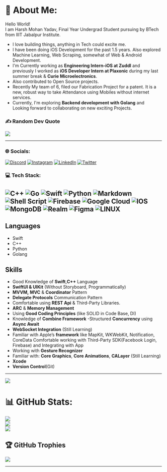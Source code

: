 # 💫 About Me:
Hello World!<br> I am Harsh Mohan Yadav, Final Year Undergrad Student pursuing by BTech from IIIT Jabalpur Institute. 
- I love building things, anything in Tech could excite me. 
- I have been doing iOS Development for the past 1.5 years. Also explored Machine Learning, Web Scraping, somewhat of Web & Android Development.
- I'm Currently working as **Engineering Intern-iOS at Zuddl** and previously I worked as **iOS Developer Intern at Plaxonic** during my last summer break & **Curie Microelectronics**. 
- Also contributed to Open Source projects.
- Recently My team of 6, filed our Fabrication Project for a patent. It is a new, robust way to take Attendance using Mobiles without internet services.
- Currently, I'm exploring **Backend development with Golang** and Looking forward to collaborating on new exciting Projects.

### ✍️ Random Dev Quote
![](https://quotes-github-readme.vercel.app/api?type=horizontal&theme=radical)

-----
### 🌐 Socials:
[![Discord](https://img.shields.io/badge/Discord-%237289DA.svg?logo=discord&logoColor=white)](https://discord.gg/9215) [![Instagram](https://img.shields.io/badge/Instagram-%23E4405F.svg?logo=Instagram&logoColor=white)](https://instagram.com/amiharsh_) [![LinkedIn](https://img.shields.io/badge/LinkedIn-%230077B5.svg?logo=linkedin&logoColor=white)](https://linkedin.com/in/insanelyharsh) [![Twitter](https://img.shields.io/badge/Twitter-%231DA1F2.svg?logo=Twitter&logoColor=white)](https://twitter.com/amiharsh_) 


### 💻 Tech Stack:
![C++](https://img.shields.io/badge/c++-%2300599C.svg?style=for-the-badge&logo=c%2B%2B&logoColor=white) ![Go](https://img.shields.io/badge/go-%2300ADD8.svg?style=for-the-badge&logo=go&logoColor=white) ![Swift](https://img.shields.io/badge/swift-F54A2A?style=for-the-badge&logo=swift&logoColor=white) ![Python](https://img.shields.io/badge/python-3670A0?style=for-the-badge&logo=python&logoColor=ffdd54) ![Markdown](https://img.shields.io/badge/markdown-%23000000.svg?style=for-the-badge&logo=markdown&logoColor=white) ![Shell Script](https://img.shields.io/badge/shell_script-%23121011.svg?style=for-the-badge&logo=gnu-bash&logoColor=white) ![Firebase](https://img.shields.io/badge/firebase-%23039BE5.svg?style=for-the-badge&logo=firebase) ![Google Cloud](https://img.shields.io/badge/Google%20Cloud-%234285F4.svg?style=for-the-badge&logo=google-cloud&logoColor=white) ![IOS](https://img.shields.io/badge/IOS-%2320232a.svg?style=for-the-badge&logo=apple&logoColor=white) ![MongoDB](https://img.shields.io/badge/MongoDB-%234ea94b.svg?style=for-the-badge&logo=mongodb&logoColor=white) ![Realm](https://img.shields.io/badge/Realm-39477F?style=for-the-badge&logo=realm&logoColor=white) 	![Figma](https://img.shields.io/badge/figma-%23F24E1E.svg?style=for-the-badge&logo=figma&logoColor=white) ![LINUX](https://img.shields.io/badge/Linux-FCC624?style=for-the-badge&logo=linux&logoColor=black)
----

## Languages
  - Swift
  - C++
  - Python
  - Golang
 
## Skills
- Good Knowledge of **Swift**,**C++** Language
- **SwiftUI & UIKit** (Without Storyboard, Programmatically)
- **MVVM,** **MVC** & **Coordinator** Pattern
- **Delegate Protocols** Communication Pattern
- Comfortable using **REST Api** & Third-Party Libraries.
- **ARC** & **Memory Management**
- Using **Good Coding Principles** (like SOLID in Code Base, DI)
- Knowledge of **Combine Framework**
-Structured **Concurrency** using **Async Await**
- **WebSocket Integration** (Still Learning)
- Familiar with Apple’s **framework** like MapKit, WKWebKit, Notification, CoreData Comfortable working with Third-Party SDK(Facebook Login, Firebase) and         Integrating with App
- Working with **Gesture Recognizer**
- Familiar with: **Core Graphics**, **Core Animations**, **CALayer** (Still Learning)
- **Xcode**
- **Version Control**(Git)

---
[![](https://visitcount.itsvg.in/api?id=insanelyharsh&icon=0&color=0)](https://visitcount.itsvg.in)

<!-- Proudly created with GPRM ( https://gprm.itsvg.in ) -->

# 📊 GitHub Stats:
![](https://github-readme-stats.vercel.app/api?username=insanelyharsh&theme=dark&hide_border=false&include_all_commits=false&count_private=false)<br/>
![](https://github-readme-streak-stats.herokuapp.com/?user=insanelyharsh&theme=dark&hide_border=false)<br/>
![](https://github-readme-stats.vercel.app/api/top-langs/?username=insanelyharsh&theme=dark&hide_border=false&include_all_commits=false&count_private=false&layout=compact)

## 🏆 GitHub Trophies
![](https://github-profile-trophy.vercel.app/?username=insanelyharsh&theme=radical&no-frame=false&no-bg=true&margin-w=4)

<!-- ### 😂 Random Dev Meme
<img src="https://rm.up.railway.app/" width="512px"/> -->

---

<!-- ![stats](https://github-readme-stats.vercel.app/api?username=insanelyharsh&&show_icons=true&title_color=ffffff&icon_color=90ee90&text_color=daf7dc&bg_color=151515
) -->

 <!---
InsanelyHarsh/InsanelyHarsh is a ✨ special ✨ repository because its `README.md` (this file) appears on your GitHub profile.
You can click the Preview link to take a look at your changes.
--->

